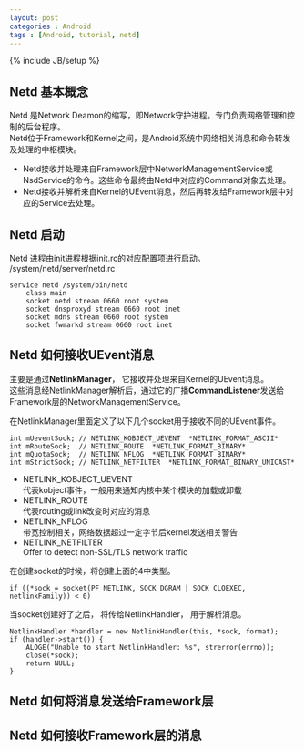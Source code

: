 ```yaml
---
layout: post
categories : Android
tags : [Android, tutorial, netd]
---
```

{% include JB/setup %}

Netd 基本概念
---
Netd 是Network Deamon的缩写，即Network守护进程。专门负责网络管理和控制的后台程序。  
Netd位于Framework和Kernel之间，是Android系统中网络相关消息和命令转发及处理的中枢模块。  
* Netd接收并处理来自Framework层中NetworkManagementService或NsdService的命令。这些命令最终由Netd中对应的Command对象去处理。
* Netd接收并解析来自Kernel的UEvent消息，然后再转发给Framework层中对应的Service去处理。

Netd 启动
---
Netd 进程由init进程根据init.rc的对应配置项进行启动。 
/system/netd/server/netd.rc

```
service netd /system/bin/netd
    class main
    socket netd stream 0660 root system
    socket dnsproxyd stream 0660 root inet
    socket mdns stream 0660 root system
    socket fwmarkd stream 0660 root inet
```

Netd 如何接收UEvent消息
---
主要是通过**NetlinkManager**， 它接收并处理来自Kernel的UEvent消息。    
这些消息经NetlinkManager解析后，通过它的广播**CommandListener**发送给Framework层的NetworkManagementService。  

在NetlinkManager里面定义了以下几个socket用于接收不同的UEvent事件。

```
int mUeventSock; // NETLINK_KOBJECT_UEVENT  *NETLINK_FORMAT_ASCII*
int mRouteSock;  // NETLINK_ROUTE  *NETLINK_FORMAT_BINARY*
int mQuotaSock;  // NETLINK_NFLOG  *NETLINK_FORMAT_BINARY*
int mStrictSock; // NETLINK_NETFILTER  *NETLINK_FORMAT_BINARY_UNICAST*
```

* NETLINK_KOBJECT_UEVENT   
  代表kobject事件，一般用来通知内核中某个模块的加载或卸载
* NETLINK_ROUTE  
  代表routing或link改变时对应的消息
* NETLINK_NFLOG  
  带宽控制相关，网络数据超过一定字节后kernel发送相关警告
* NETLINK_NETFILTER  
  Offer to detect non-SSL/TLS network traffic

在创建socket的时候，将创建上面的4中类型。
```
if ((*sock = socket(PF_NETLINK, SOCK_DGRAM | SOCK_CLOEXEC, netlinkFamily)) < 0)
```

当socket创建好了之后， 将传给NetlinkHandler， 用于解析消息。
```
NetlinkHandler *handler = new NetlinkHandler(this, *sock, format);
if (handler->start()) {
    ALOGE("Unable to start NetlinkHandler: %s", strerror(errno));
    close(*sock);
    return NULL;
}
```

Netd 如何将消息发送给Framework层
---

Netd 如何接收Framework层的消息
---
